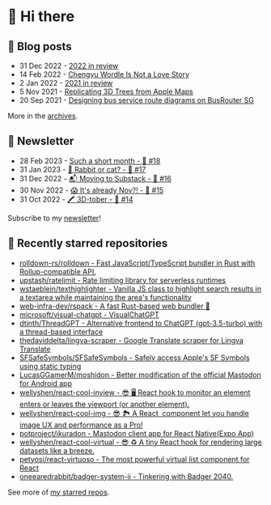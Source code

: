 # 👋 Hi there

## 📝 Blog posts

<!-- feed start -->
- 31 Dec 2022 - [2022 in review](https://cheeaun.com/blog/2022/12/2022-in-review/)
- 14 Feb 2022 - [Chengyu Wordle Is Not a Love Story](https://cheeaun.com/blog/2022/02/chengyu-wordle-is-not-a-love-story/)
- 2 Jan 2022 - [2021 in review](https://cheeaun.com/blog/2022/01/2021-in-review/)
- 5 Nov 2021 - [Replicating 3D Trees from Apple Maps](https://cheeaun.com/blog/2021/11/replicating-3d-trees-apple-maps/)
- 20 Sep 2021 - [Designing bus service route diagrams on BusRouter SG](https://cheeaun.com/blog/2021/09/bus-service-route-diagrams-busrouter-sg/)
<!-- feed end -->

More in the [archives](https://cheeaun.com/blog/archives/).

## 📰 Newsletter

<!-- newsletter start -->
- 28 Feb 2023 - [Such a short month - 🥫 #18](https://cheeaun.substack.com/p/such-a-short-month-18)
- 31 Jan 2023 - [🧧 Rabbit or cat? - 🥫 #17](https://cheeaun.substack.com/p/rabbit-or-cat-17)
- 31 Dec 2022 - [📬 Moving to Substack - 🥫 #16](https://cheeaun.substack.com/p/moving-to-substack-16)
- 30 Nov 2022 - [😱 It's already Nov?! - 🥫 #15](https://cheeaun.substack.com/p/it-s-already-nov-15-1433832)
- 31 Oct 2022 - [🖍️ 3D-tober - 🥫 #14](https://cheeaun.substack.com/p/3d-tober-14-1385284)
<!-- newsletter end -->

Subscribe to my [newsletter](https://cheeaun.substack.com/)!

## 🌟 Recently starred repositories

<!-- starred repos start -->
- [rolldown-rs/rolldown - Fast JavaScript/TypeScript bundler in Rust with Rollup-compatible API.](https://github.com/rolldown-rs/rolldown)
- [upstash/ratelimit - Rate limiting library for serverless runtimes](https://github.com/upstash/ratelimit)
- [wstaeblein/texthighlighter - Vanilla JS class to highlight search results in a textarea while maintaining the area's functionality](https://github.com/wstaeblein/texthighlighter)
- [web-infra-dev/rspack - A fast Rust-based web bundler 🦀️](https://github.com/web-infra-dev/rspack)
- [microsoft/visual-chatgpt - VisualChatGPT](https://github.com/microsoft/visual-chatgpt)
- [dtinth/ThreadGPT - Alternative frontend to ChatGPT (gpt-3.5-turbo) with a thread-based interface](https://github.com/dtinth/ThreadGPT)
- [thedaviddelta/lingva-scraper - Google Translate scraper for Lingva Translate](https://github.com/thedaviddelta/lingva-scraper)
- [SFSafeSymbols/SFSafeSymbols - Safely access Apple's SF Symbols using static typing](https://github.com/SFSafeSymbols/SFSafeSymbols)
- [LucasGGamerM/moshidon - Better modification of the official Mastodon for Android app](https://github.com/LucasGGamerM/moshidon)
- [wellyshen/react-cool-inview - 😎 🖥️ React hook to monitor an element enters or leaves the viewport (or another element).](https://github.com/wellyshen/react-cool-inview)
- [wellyshen/react-cool-img - 😎 🏞 A React <Img /> component let you handle image UX and performance as a Pro!](https://github.com/wellyshen/react-cool-img)
- [potproject/ikuradon - Mastodon client app for React Native(Expo App)](https://github.com/potproject/ikuradon)
- [wellyshen/react-cool-virtual - 😎 ♻️ A tiny React hook for rendering large datasets like a breeze.](https://github.com/wellyshen/react-cool-virtual)
- [petyosi/react-virtuoso - The most powerful virtual list component for React](https://github.com/petyosi/react-virtuoso)
- [oneearedrabbit/badger-system-ii - Tinkering with Badger 2040.](https://github.com/oneearedrabbit/badger-system-ii)
<!-- starred repos end -->

See more of [my starred repos](https://github.com/stars/cheeaun/).
